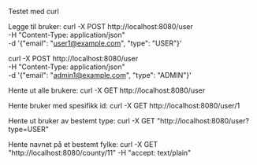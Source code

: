 Testet med curl

Legge til bruker:
curl -X POST http://localhost:8080/user \
  -H "Content-Type: application/json" \
  -d '{"email": "user1@example.com", "type": "USER"}'

curl -X POST http://localhost:8080/user \
  -H "Content-Type: application/json" \
  -d '{"email": "admin1@example.com", "type": "ADMIN"}'

Hente ut alle brukere:
curl -X GET http://localhost:8080/user

Hente bruker med spesifikk id:
curl -X GET http://localhost:8080/user/1

Hente ut bruker av bestemt type:
curl -X GET "http://localhost:8080/user?type=USER"

Hente navnet på et bestemt fylke:
curl -X GET "http://localhost:8080/county/11" -H "accept: text/plain"
